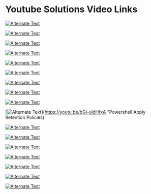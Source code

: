 # Youtube Solutions Video Links


[![Alternate Text](https://i9.ytimg.com/vi_webp/0d6acAH5InE/mqdefault.webp?v=601ab18c&sqp=CPyLpYwG&rs=AOn4CLDP1X3qLOQr6LUCwLWy3MbDDYg9_w)](https://youtu.be/0d6acAH5InE "Azure DevOps Build Pipelines Classic")

[![Alternate Text](https://i9.ytimg.com/vi_webp/2nukM2TzD1Q/mqdefault.webp?v=5f7b23b1&sqp=CKSHpYwG&rs=AOn4CLD90ZwoJDMLjlCV-9gFz4Lhql-LVw)](https://youtu.be/2nukM2TzD1Q "Azure DevOps Branch Policies / GIT")

[![Alternate Text](https://i9.ytimg.com/vi_webp/ZcEeIUxHMy8/mqdefault.webp?v=60fb99fe&sqp=CKSHpYwG&rs=AOn4CLCg2LX_kuEiq8LKisRJ0h9yluljkg)](https://youtu.be/ZcEeIUxHMy8 "Azure DevOps Custom Tasks or Extensions - Pre-Requisites")

[![Alternate Text](https://i9.ytimg.com/vi_webp/S2A_4pHzQ54/mqdefault.webp?v=60fb9c67&sqp=CKSHpYwG&rs=AOn4CLBtHnIOGT4iXqZjvGA9jALL0cXQ7Q)](https://youtu.be/S2A_4pHzQ54 "Azure DevOps Custom Tasks or Extensions - Creating a new Custom Build or Release Task or Extension")

[![Alternate Text](https://i9.ytimg.com/vi/X99UAVB5gmg/mqdefault.jpg?v=60fdee5a&sqp=CKSHpYwG&rs=AOn4CLCQpjlg6nMuB57P51BYfx4e2G9-fg)](https://youtu.be/X99UAVB5gmg "Azure DevOps Custom Tasks or Extensions - Unit testing with Mocha")

[![Alternate Text](https://i9.ytimg.com/vi/ndQbKgJritA/mqdefault.jpg?v=5f4674e2&sqp=CKiOpYwG&rs=AOn4CLDCnCFoxBGYRuvx5s4xKXC0Qn05Iw)](https://www.youtube.com/watch?v=ndQbKgJritA&t "C# LINQ Tutorial ")

[![Alternate Text](https://i9.ytimg.com/vi_webp/RwV0SXtsW5A/mqdefault.webp?v=5a223d8c&sqp=CKiOpYwG&rs=AOn4CLA4S7frD1XKWQRBX7sut_WrdiEnlQ)](https://www.youtube.com/watch?v=RwV0SXtsW5A "C# Create XML File/Document explanation/tutorial Youtube video  ")

[![Alternate Text](https://i9.ytimg.com/vi_webp/UGJ2LIgFRN8/mqdefault.webp?v=5a33173a&sqp=CKiOpYwG&rs=AOn4CLDHad0fDACx1VgacJc_TLTtK-M5Pw)](https://youtu.be/UGJ2LIgFRN8 "C# Extension Methods Explanation & 70-483 Exam prep question ")


[![Alternate Text](https://i9.ytimg.com/vi_webp/2CCwy121V6Q/mqdefault.webp?v=5a471171&sqp=CKiOpYwG&rs=AOn4CLAt8EmAZsBY8MHgXhcIwjPosJ_bIQ)](https://youtu.be/2CCwy121V6Q "C# XML Serialization/Deserialization & 70-483 Exam Prep C#")

[![Alternate Text](https://i9.ytimg.com/vi_webp/bGI-uidHfxA/mqdefault.webp?v=5e8b857a&sqp=CKiOpYwG&rs=AOn4CLAAU-ifpFBArrHfCoxba6a0RthozA)](https://youtu.be/bGI-uidHfxA "Powershell Apply Retention Policies)

[![Alternate Text](https://i9.ytimg.com/vi/tiouHNzAl8Q/mqdefault.jpg?v=5e8fdf30&sqp=CKiOpYwG&rs=AOn4CLB14VerBeFbLeErj6bhERpeVM0DMQ)](https://youtu.be/tiouHNzAl8Q "Powershell Replace & Rename Files quickly Script")

[![Alternate Text](https://i9.ytimg.com/vi/-NVh5cVOeO4/mqdefault.jpg?v=5ee828f6&sqp=CKiOpYwG&rs=AOn4CLDBzdQ-ow0y47JedfehQZimc8p97w)](https://youtu.be/-NVh5cVOeO4 "Powershell API Intro GET Method ")

[![Alternate Text](https://i9.ytimg.com/vi_webp/xGI6_nCjKn0/mqdefault.webp?v=6020b6c1&sqp=CKSHpYwG&rs=AOn4CLCa9p09XvNBlCxQtqS0jdAx23I44g)](https://youtu.be/xGI6_nCjKn0 "Powershell Install Modules script")

[![Alternate Text](https://i9.ytimg.com/vi_webp/k_yd4dc9NzA/mqdefault.webp?sqp=CNSQpYwG&rs=AOn4CLAfC4tSY77Anj6t1RMoch3kewifoQ)](https://youtu.be/k_yd4dc9NzA "Powershell Download Variable Groups from Azure DevOps")

[![Alternate Text](https://i9.ytimg.com/vi/0nk2NDYyQT8/mqdefault.jpg?v=5fe4e99c&sqp=CNSQpYwG&rs=AOn4CLBMxzF1iPC9X3Lz0CskpvHQBBTDFQ)](https://youtu.be/0nk2NDYyQT8 "Powershell Change File/Folder security and permissions")

[![Alternate Text](https://i9.ytimg.com/vi_webp/-on5HRW8v1A/mqdefault.webp?v=5a65264d&sqp=CNSQpYwG&rs=AOn4CLDTpqc1qkD0C8w8tCZb5OMFEk7urg)](https://youtu.be/-on5HRW8v1A "Unity 2D Shooter Game Tutorial - Make your first Unity Game! ")

[![Alternate Text](https://i9.ytimg.com/vi_webp/km-04aUJy4o/mqdefault.webp?v=5bafc2aa&sqp=CNSQpYwG&rs=AOn4CLCZfzGIlxuPeuHUoNZicjZUNndj_g)](https://youtu.be/km-04aUJy4o "Unity 2D 8 Directional Movement Tutorial - Covers both physics and non-physics movement")
